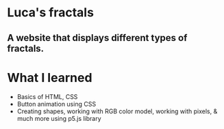 # Luca's fractals

## A website that displays different types of fractals.

# What I learned 

* Basics of HTML, CSS
* Button animation using CSS
* Creating shapes, working with RGB color model, working with pixels, & much more using p5.js library
